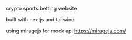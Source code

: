 crypto sports betting website

built with nextjs and tailwind

using miragejs for mock api 
https://miragejs.com/
